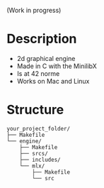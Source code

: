 (Work in progress)
# Description
- 2d graphical engine 
- Made in C with the MinilibX
- Is at 42 norme
- Works on Mac and Linux

# Structure
```
your_project_folder/
├── Makefile
└── engine/
    ├── Makefile
    ├── srcs/
    ├── includes/
    └── mlx/
        ├── Makefile
        └── src
        
```

